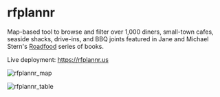 # rfplannr
Map-based tool to browse and filter over 1,000 diners, small-town cafes, seaside shacks, drive-ins, and BBQ joints featured in Jane and Michael Stern's [Roadfood](https://roadfood.com/about/) series of books.


Live deployment: https://rfplannr.us

![rfplannr_map](https://github.com/roadfoodr/rfplannr/assets/1647084/500e838f-5e02-4a33-957c-45bf4933bb2f)

![rfplannr_table](https://github.com/roadfoodr/rfplannr/assets/1647084/4d925eef-2947-448d-b493-510d06bef91e)

